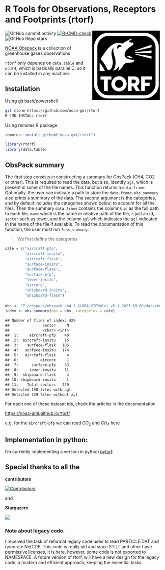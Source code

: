 R Tools for Observations, Receptors and Footprints (rtorf)
================

<img src="man/figures/logo.png" align="right" alt="" width="220" />

![GitHub commit
activity](https://img.shields.io/github/commit-activity/y/noaa-gml/rtorf)
[![R-CMD-check](https://github.com/noaa-gml/rtorf/actions/workflows/R-CMD-check.yaml/badge.svg)](https://github.com/noaa-gml/rtorf/actions/workflows/R-CMD-check.yaml)
![GitHub Repo stars](https://img.shields.io/github/stars/noaa-gml/rtorf)

[NOAA Obspack](https://gml.noaa.gov/ccgg/obspack/) is a collection of
greenhouse gases observations

`rtorf` only depends on `data.table` and `ncdf4`, which is basically
parallel C, so it can be installed in any machine.

## Installation

Using git bash/powershell

``` bash
git clone https://github.com/noaa-gml/rtorf
R CMD INSTALL rtorf
```

Using remotes R package

``` r
remotes::install_github("noaa-gml/rtorf")
```

``` r
library(rtorf)
library(data.table)
```

## ObsPack summary

The first step consists in constructing a summary for ObsPack (CH4, CO2
or other). This is required to read the data, but also, identify `agl`,
which is present in some of the file names. This function returns a
`data.frame`. Optionally, the user can indicate a path to store the
`data.frame`. `obs_summary` also prints a summary of the data. The
second argument is the categories, and by default includes the
categories shown below, to account for all the files. Then the summary
`data.frame` contains the columns `id` as the full path to each file,
`name` which is the name or relative path of the file, `n` just an id,
`sector` such as tower, and the column `agl` which indicates the `agl`
indicated in the name of the file if available. To read the
documentation of this function, the user must run `?obs_summary`.

> We first define the categories

``` r
cate = c("aircraft-pfp",
         "aircraft-insitu",
         "aircraft-flask",
         "surface-insitu",
         "surface-flask", 
         "surface-pfp",   
         "tower-insitu",  
         "aircore",       
         "shipboard-insitu",
         "shipboard-flask") 

obs <- "Z:/obspack/obspack_ch4_1_GLOBALVIEWplus_v5.1_2023-03-08/data/nc/"
index <- obs_summary(obs = obs, categories = cate)
```

    ## Number of files of index: 429
    ##               sector     N
    ##               <char> <int>
    ##  1:     aircraft-pfp    40
    ##  2:  aircraft-insitu    15
    ##  3:    surface-flask   106
    ##  4:   surface-insitu   174
    ##  5:   aircraft-flask     4
    ##  6:          aircore     1
    ##  7:      surface-pfp    33
    ##  8:     tower-insitu    51
    ##  9:  shipboard-flask     4
    ## 10: shipboard-insitu     1
    ## 11:    Total sectors   429
    ## Detected 190 files with agl
    ## Detected 239 files without agl

For each one of these dataset ids, check the articles in the
documentation

<https://noaa-gml.github.io/rtorf/>

e.g. for the `aircraft-pfp` we can read $CO_2$ and $CH_4$
[here](https://noaa-gml.github.io/rtorf/articles/aircraft-pfp.html)

## Implementation in python:

I’m currently implementing a version in python
[pytorf](https://github.com/noaa-gml/pytorf):

## Special thanks to all the

**contributors**

[![Contributors](https://contrib.rocks/image?repo=noaa-gml/rtorf)](https://github.com/noaa-gml/rtorf/graphs/contributors)

and

**Stargazers**

<p>

<a href="https://github.com/noaa-gml/rtorf/stargazers">
<img src="http://reporoster.com/stars/dark/noaa-gml/rtorf"/> </a>
</p>

### Note about legacy code.

I received the task of reformat legacy code used to read PARTICLE.DAT
and generate NetCDF. This code is really old and since STILT and other
have permissive licenses, it is here, however, some code is not exported
to NAMESPACE. A future version of rtorf, will have a new design for the
legacy code, a modern and efficient approach, keeping the essential
tasks.

